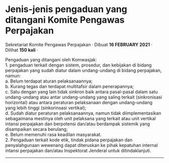 Jenis-jenis pengaduan yang ditangani Komite Pengawas Perpajakan
===============================================================

Sekretariat Komite Pengawas Perpajakan · Dibuat **16 FEBRUARY 2021** · Dilihat **150 kali** ·

Pengaduan yang ditangani oleh Komwasjak:  
1\. pengaduan terkait dengan sistem, prosedur, dan kebijakan di bidang perpajakan yang sudah diatur dalam undang-undang di bidang perpajakan, namun:  
a. Belum terdapat aturan pelaksanaannya;  
b. Kurang tegas dan terdapat multitafsir dalam penerapannya;  
c. Satu dengan yang lain tidak sinkron baik antara pasal-pasal dalam satu undang-undang atau antar undang-undang yang saling terkait (sinkronisasi horizontal) atau antara peraturan pelaksanaan dengan undang-undang yang lebih tinggi (sinkorinsasi vertikal);  
d. Sudah diatur peraturan pelaksanaannya, namun tidak diimplementasikan sebagaimana mestinya oleh unit pelaksana yang terkait atau unit vertikal intansi perpajakan dan berpotensi dan/atau berdampak sistemik yang disampaikan secara berulang;  
e. Belum memenuhi rasa keadilan masyarakat.  
2\. Pengaduan terkait kode etik, tindak pidana perpajakan dan penyalahgunaan wewenang dapat diteruskan ke pihak kepatuhan internal intansi perpajakan dan/atau Inspektorat Jenderal untuk ditindaklanjuti.  

  
  
  

* * *